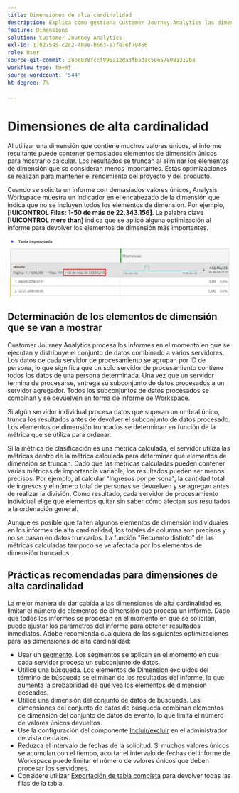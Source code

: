 ```yaml
---
title: Dimensiones de alta cardinalidad
description: Explica cómo gestiona Customer Journey Analytics las dimensiones con muchos valores únicos
feature: Dimensions
solution: Customer Journey Analytics
exl-id: 17b275a5-c2c2-48ee-b663-e7fe76f79456
role: User
source-git-commit: 38be838fccf896a12da3fbadac50e578081312ba
workflow-type: tm+mt
source-wordcount: '544'
ht-degree: 7%

---
```


# Dimensiones de alta cardinalidad

Al utilizar una dimensión que contiene muchos valores únicos, el informe resultante puede contener demasiados elementos de dimensión únicos para mostrar o calcular. Los resultados se truncan al eliminar los elementos de dimensión que se consideran menos importantes. Estas optimizaciones se realizan para mantener el rendimiento del proyecto y del producto.

Cuando se solicita un informe con demasiados valores únicos, Analysis Workspace muestra un indicador en el encabezado de la dimensión que indica que no se incluyen todos los elementos de dimensión. Por ejemplo, **[!UICONTROL Filas: 1-50 de más de 22.343.156]**. La palabra clave **[!UICONTROL more than]** indica que se aplicó alguna optimización al informe para devolver los elementos de dimensión más importantes.

![Tabla de forma libre en Workspace que muestra la palabra clave &quot;más que&quot; para mostrar 1-50 de más de 22.343.156](assets/high-cardinality.png)

## Determinación de los elementos de dimensión que se van a mostrar

Customer Journey Analytics procesa los informes en el momento en que se ejecutan y distribuye el conjunto de datos combinado a varios servidores. Los datos de cada servidor de procesamiento se agrupan por ID de persona, lo que significa que un solo servidor de procesamiento contiene todos los datos de una persona determinada. Una vez que un servidor termina de procesarse, entrega su subconjunto de datos procesados a un servidor agregador. Todos los subconjuntos de datos procesados se combinan y se devuelven en forma de informe de Workspace.

Si algún servidor individual procesa datos que superan un umbral único, trunca los resultados antes de devolver el subconjunto de datos procesado. Los elementos de dimensión truncados se determinan en función de la métrica que se utiliza para ordenar.

Si la métrica de clasificación es una métrica calculada, el servidor utiliza las métricas dentro de la métrica calculada para determinar qué elementos de dimensión se truncan. Dado que las métricas calculadas pueden contener varias métricas de importancia variable, los resultados pueden ser menos precisos. Por ejemplo, al calcular &quot;Ingresos por persona&quot;, la cantidad total de ingresos y el número total de personas se devuelven y se agregan antes de realizar la división. Como resultado, cada servidor de procesamiento individual elige qué elementos quitar sin saber cómo afectan sus resultados a la ordenación general.

Aunque es posible que falten algunos elementos de dimensión individuales en los informes de alta cardinalidad, los totales de columna son precisos y no se basan en datos truncados. La función &quot;Recuento distinto&quot; de las métricas calculadas tampoco se ve afectada por los elementos de dimensión truncados.

## Prácticas recomendadas para dimensiones de alta cardinalidad

La mejor manera de dar cabida a las dimensiones de alta cardinalidad es limitar el número de elementos de dimensión que procesa un informe. Dado que todos los informes se procesan en el momento en que se solicitan, puede ajustar los parámetros del informe para obtener resultados inmediatos. Adobe recomienda cualquiera de las siguientes optimizaciones para las dimensiones de alta cardinalidad:

* Usar un [segmento](/help/components/segments/seg-create.md). Los segmentos se aplican en el momento en que cada servidor procesa un subconjunto de datos.
* Utilice una búsqueda. Los elementos de Dimension excluidos del término de búsqueda se eliminan de los resultados del informe, lo que aumenta la probabilidad de que vea los elementos de dimensión deseados.
* Utilice una dimensión del conjunto de datos de búsqueda. Las dimensiones del conjunto de datos de búsqueda combinan elementos de dimensión del conjunto de datos de evento, lo que limita el número de valores únicos devueltos.
* Use la configuración del componente [Incluir/excluir](/help/data-views/component-settings/include-exclude-values.md) en el administrador de vista de datos.
* Reduzca el intervalo de fechas de la solicitud. Si muchos valores únicos se acumulan con el tiempo, acortar el intervalo de fechas del informe de Workspace puede limitar el número de valores únicos que deben procesar los servidores.
* Considere utilizar [Exportación de tabla completa](/help/analysis-workspace/export/export-cloud.md) para devolver todas las filas de la tabla.

